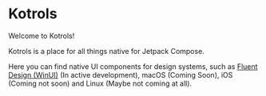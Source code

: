 # Kotrols
Welcome to Kotrols!

Kotrols is a place for all things native for Jetpack Compose.

Here you can find native UI components for design systems, such as [Fluent Design (WinUI)](https://github.com/Kotrols/Fluent) (In active development), macOS (Coming Soon), iOS (Coming not soon) and Linux (Maybe not coming at all). 